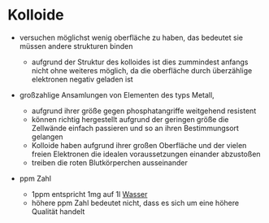 # Kolloide
-  versuchen möglichst wenig oberfläche zu haben, das bedeutet sie müssen andere strukturen binden 
	- aufgrund der Struktur des kolloides ist dies zummindest anfangs nicht ohne weiteres möglich, da die oberfläche durch überzählige elektronen negativ geladen ist

- großzahlige Ansamlungen von Elementen des typs Metall, 
	- aufgrund ihrer größe gegen phosphatangriffe weitgehend resistent 
	- können richtig hergestellt aufgrund der geringen größe die Zellwände einfach passieren und so an ihren Bestimmungsort gelangen
	- Kolloide haben aufgrund ihrer großen Oberfläche und der vielen freien Elektronen die idealen voraussetzungen einander abzustoßen
	- treiben die roten Blutkörperchen ausseinander
- ppm Zahl
	- 1ppm entspricht 1mg auf 1l [Wasser](../Hochwertige_Rohstoffe/Wasser.md)
	- höhere ppm Zahl bedeutet nicht, dass es sich um eine höhere Qualität handelt 
